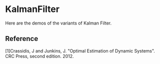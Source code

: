 # KalmanFilter
Here are the demos of the variants of Kalman Filter.
## Reference
[1]Crassidis, J and Junkins, J. "Optimal Estimation of Dynamic Systems". CRC Press, second edition. 2012.
